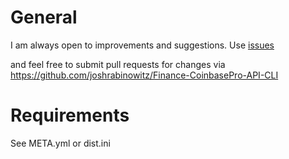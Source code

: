 # General
 
I am always open to improvements and suggestions. Use
[issues](https://github.com/joshrabinowitz/Finance-CoinbasePro-API-CLI/issues)
 
and feel free to submit pull requests for changes via 
https://github.com/joshrabinowitz/Finance-CoinbasePro-API-CLI

# Requirements
 
See META.yml or dist.ini
